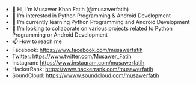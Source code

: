 - 👋 Hi, I’m Musawer Khan Fatih (@musawerfatih)
- 👀 I’m interested in Python Programming & Android Development
- 🌱 I’m currently learning Python Programming and Android Development
- 💞️ I’m looking to collaborate on various projects related to Python Programming or Android Development
- 📫 How to reach me 
- Facebook: https://www.facebook.com/musawerfatih
- Twitter: https://www.twitter.com/Musawer_Fatih
- Instagram: https://www.instagram.com/musawerfatih
- HackerRank: https://www.hackerrank.com/musawerfatih
- SoundCloud: https://wwww.soundcloud.com/musawerfatih

<!---
musawerfatih/musawerfatih is a ✨ special ✨ repository because its `README.md` (this file) appears on your GitHub profile.
You can click the Preview link to take a look at your changes.
--->
